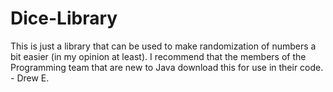# Dice-Library
This is just a library that can be used to make randomization of numbers a bit easier (in my opinion at least). I recommend that the members of the Programming team that are new to Java download this for use in their code.     - Drew E.
